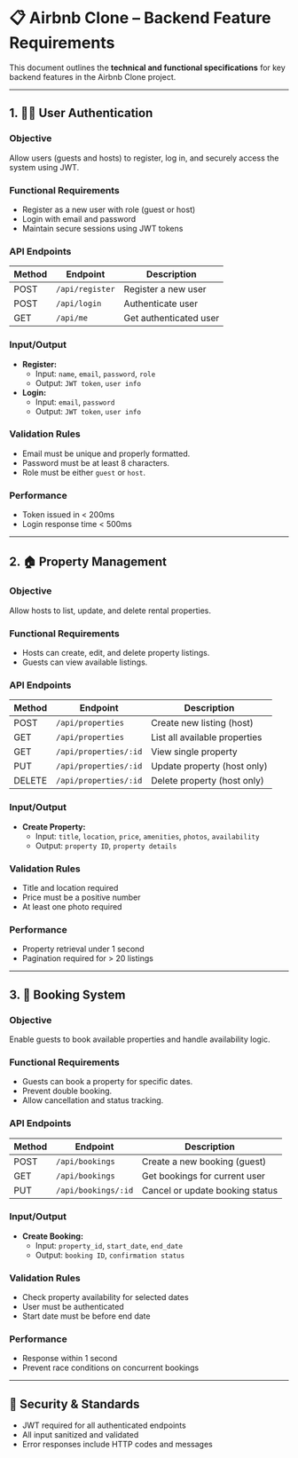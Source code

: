 # 📋 Airbnb Clone – Backend Feature Requirements

This document outlines the **technical and functional specifications** for key backend features in the Airbnb Clone project.

---

## 1. 🧑‍💼 User Authentication

### Objective
Allow users (guests and hosts) to register, log in, and securely access the system using JWT.

### Functional Requirements
- Register as a new user with role (guest or host)
- Login with email and password
- Maintain secure sessions using JWT tokens

### API Endpoints
| Method | Endpoint         | Description            |
|--------|------------------|------------------------|
| POST   | `/api/register`  | Register a new user    |
| POST   | `/api/login`     | Authenticate user      |
| GET    | `/api/me`        | Get authenticated user |

### Input/Output
- **Register:**
  - Input: `name`, `email`, `password`, `role`
  - Output: `JWT token`, `user info`
- **Login:**
  - Input: `email`, `password`
  - Output: `JWT token`, `user info`

### Validation Rules
- Email must be unique and properly formatted.
- Password must be at least 8 characters.
- Role must be either `guest` or `host`.

### Performance
- Token issued in < 200ms
- Login response time < 500ms

---

## 2. 🏠 Property Management

### Objective
Allow hosts to list, update, and delete rental properties.

### Functional Requirements
- Hosts can create, edit, and delete property listings.
- Guests can view available listings.

### API Endpoints
| Method | Endpoint              | Description                  |
|--------|-----------------------|------------------------------|
| POST   | `/api/properties`     | Create new listing (host)    |
| GET    | `/api/properties`     | List all available properties|
| GET    | `/api/properties/:id` | View single property         |
| PUT    | `/api/properties/:id` | Update property (host only)  |
| DELETE | `/api/properties/:id` | Delete property (host only)  |

### Input/Output
- **Create Property:**
  - Input: `title`, `location`, `price`, `amenities`, `photos`, `availability`
  - Output: `property ID`, `property details`

### Validation Rules
- Title and location required
- Price must be a positive number
- At least one photo required

### Performance
- Property retrieval under 1 second
- Pagination required for > 20 listings

---

## 3. 📆 Booking System

### Objective
Enable guests to book available properties and handle availability logic.

### Functional Requirements
- Guests can book a property for specific dates.
- Prevent double booking.
- Allow cancellation and status tracking.

### API Endpoints
| Method | Endpoint               | Description                     |
|--------|------------------------|---------------------------------|
| POST   | `/api/bookings`        | Create a new booking (guest)    |
| GET    | `/api/bookings`        | Get bookings for current user   |
| PUT    | `/api/bookings/:id`    | Cancel or update booking status |

### Input/Output
- **Create Booking:**
  - Input: `property_id`, `start_date`, `end_date`
  - Output: `booking ID`, `confirmation status`

### Validation Rules
- Check property availability for selected dates
- User must be authenticated
- Start date must be before end date

### Performance
- Response within 1 second
- Prevent race conditions on concurrent bookings

---

## 🔐 Security & Standards
- JWT required for all authenticated endpoints
- All input sanitized and validated
- Error responses include HTTP codes and messages
